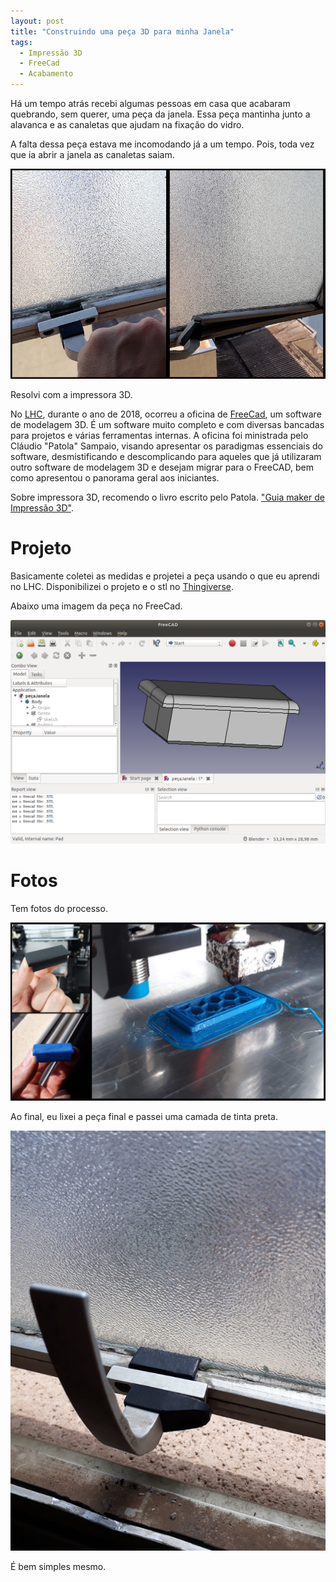 ```yaml
---
layout: post
title: "Construindo uma peça 3D para minha Janela"
tags: 
  - Impressão 3D
  - FreeCad
  - Acabamento
---
```


Há um tempo atrás recebi algumas pessoas em casa que acabaram quebrando, sem querer, uma peça da janela. Essa peça mantinha junto a alavanca e as canaletas que ajudam na fixação do vidro.

A falta dessa peça estava me incomodando já a um tempo. Pois, toda vez que ia abrir a janela as canaletas saiam.

![placeholder](/assets/images/2019-02-20-peca-janela/problema.jpg "O problema")

Resolvi com a impressora 3D.

<!-- more -->

No [LHC](http://lhc.net.br/), durante o ano de 2018, ocorreu a oficina de [FreeCad](https://freecadweb.org/), um software de modelagem 3D. É um software muito completo e com diversas bancadas para projetos e várias ferramentas internas. A oficina foi ministrada pelo Cláudio "Patola" Sampaio, visando apresentar os paradigmas essenciais do software, desmistificando e descomplicando para aqueles que já utilizaram outro software de modelagem 3D e desejam migrar para o FreeCAD, bem como apresentou o panorama geral aos iniciantes.

Sobre impressora 3D, recomendo o livro escrito pelo Patola. ["Guia maker de Impressão 3D"](https://github.com/Patola/ebook/releases).


# Projeto

Basicamente coletei as medidas e projetei a peça usando o que eu aprendi no LHC. Disponibilizei o projeto e o stl no [Thingiverse](https://www.thingiverse.com/thing:3127468).

Abaixo uma imagem da peça no FreeCad.

![placeholder](/assets/images/2019-02-20-peca-janela/freecad.png "Imagem do Freecad")

# Fotos

Tem fotos do processo.

![placeholder](/assets/images/2019-02-20-peca-janela/processo.jpg "Processo para construção da peça")


Ao final, eu lixei a peça final e passei uma camada de tinta preta.

![placeholder](/assets/images/2019-02-20-peca-janela/finalizada.jpg "Peça finalizada e colocada na janela")

É bem simples mesmo.
